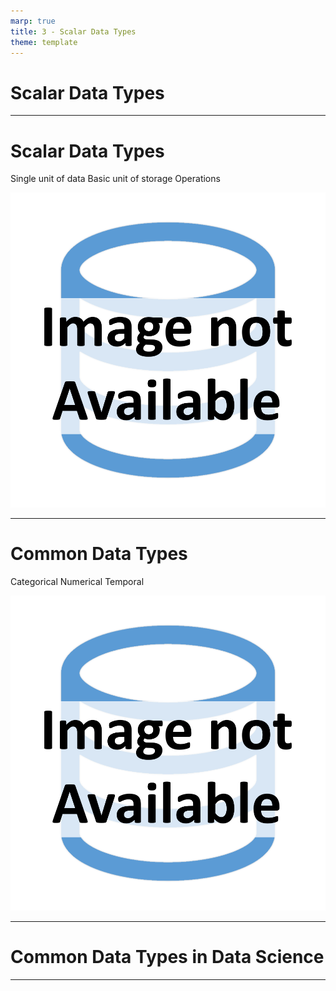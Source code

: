 ```yaml
---
marp: true
title: 3 - Scalar Data Types
theme: template
---
```


<!-- _class: title-only -->

# Scalar Data Types

---

<!-- _class: title-two-content-left-center -->

# Scalar Data Types

Single unit of data
Basic unit of storage
Operations

![image An icon of a single square with rounded corners containing a "1" in a minimalist style](images/placeholder.png)

---

<!-- _class: title-two-content-left-center -->

# Common Data Types

Categorical
Numerical
Temporal

![image An icon of a database in a flat minimalist style](images/placeholder.png)

---

<!-- _class: title-only -->

# Common Data Types in Data Science

---
